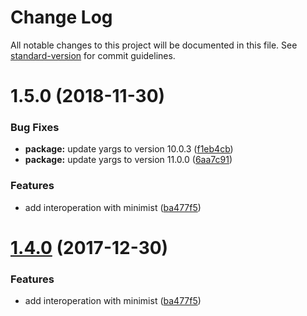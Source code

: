 # Change Log

All notable changes to this project will be documented in this file. See [standard-version](https://github.com/conventional-changelog/standard-version) for commit guidelines.

<a name="1.5.0"></a>
# 1.5.0 (2018-11-30)


### Bug Fixes

* **package:** update yargs to version 10.0.3 ([f1eb4cb](https://github.com/yargs/yargs-unparser/commit/f1eb4cb))
* **package:** update yargs to version 11.0.0 ([6aa7c91](https://github.com/yargs/yargs-unparser/commit/6aa7c91))


### Features

* add interoperation with minimist ([ba477f5](https://github.com/yargs/yargs-unparser/commit/ba477f5))



<a name="1.4.0"></a>
# [1.4.0](https://github.com/moxystudio/yargs-unparser/compare/v1.3.0...v1.4.0) (2017-12-30)


### Features

* add interoperation with minimist ([ba477f5](https://github.com/moxystudio/yargs-unparser/commit/ba477f5))
